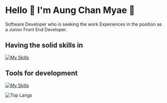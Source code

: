 # Hello 🙌 I'm Aung Chan Myae 🤖

Software Developer who is seeking the work Experiences in the position as a Junior Front End Developer.

## Having the solid skills in
[![My Skills](https://skillicons.dev/icons?i=html,css,tailwind,js,react,next)](https://skillicons.dev)

## Tools for development
[![My Skills](https://skillicons.dev/icons?i=vscode,git,github,figma,vite,powershell,postman)](https://skillicons.dev)

![Top Langs](https://github-readme-stats.vercel.app/api/top-langs/?username=aungchannmyae&theme=radical&layout=compact)

<!--
**aungchannmyae/aungchannmyae** is a ✨ _special_ ✨ repository because its `README.md` (this file) appears on your GitHub profile.

Here are some ideas to get you started:

- 🔭 I’m currently working on ...
- 🌱 I’m currently learning ...
- 👯 I’m looking to collaborate on ...
- 🤔 I’m looking for help with ...
- 💬 Ask me about ...
- 📫 How to reach me: ...
- 😄 Pronouns: ...
- ⚡ Fun fact: ...
-->
